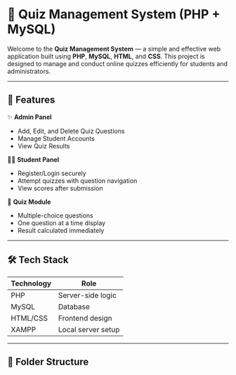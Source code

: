 # 🎯 Quiz Management System (PHP + MySQL)

Welcome to the **Quiz Management System** — a simple and effective web application built using **PHP**, **MySQL**, **HTML**, and **CSS**. This project is designed to manage and conduct online quizzes efficiently for students and administrators.

---

## 📌 Features

✨ **Admin Panel**  
- Add, Edit, and Delete Quiz Questions  
- Manage Student Accounts  
- View Quiz Results

👨‍🎓 **Student Panel**  
- Register/Login securely  
- Attempt quizzes with question navigation  
- View scores after submission

🧩 **Quiz Module**  
- Multiple-choice questions  
- One question at a time display  
- Result calculated immediately

---

## 🛠️ Tech Stack

| Technology | Role               |
|------------|--------------------|
| PHP        | Server-side logic  |
| MySQL      | Database            |
| HTML/CSS   | Frontend design     |
| XAMPP      | Local server setup  |

---

## 📁 Folder Structure

